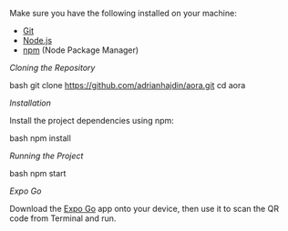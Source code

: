 Make sure you have the following installed on your machine:

- [Git](https://git-scm.com/)
- [Node.js](https://nodejs.org/en)
- [npm](https://www.npmjs.com/) (Node Package Manager)

_Cloning the Repository_

bash
git clone https://github.com/adrianhajdin/aora.git
cd aora

_Installation_

Install the project dependencies using npm:

bash
npm install

_Running the Project_

bash
npm start

_Expo Go_

Download the [Expo Go](https://expo.dev/go) app onto your device, then use it to scan the QR code from Terminal and run.
